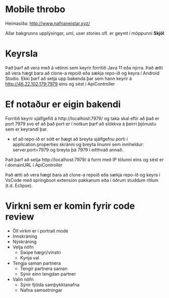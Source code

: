 # Mobile throbo

Heimasíða:
http://www.nafnaneistar.xyz/

Allar bakgrunns upplýsingar, uml, user stories ofl. er geymt í möppunni **Skjöl**

# Keyrsla
Það þarf að vera með á vélinni sem keyrir forritið Java 11 eða nýrra.
Það ætti að vera hægt bara að clone-a repoið eða sækja repo-ið og keyra í Android Studio.
Ekki þarf að setja upp bakenda þar sem hann keyrir á http://46.22.102.179:7979 eins og sést í ApiController

# Ef notaður er eigin bakendi
Forritið keyrir sjálfgefið á http://localhost:7979/ og taka skal eftir að það er port 7979 svo ef að það port er í notkun þarf að slökkva á þeirri þjónustu sem er keyrandi þar.
* ef að repo-ið er sótt er hægt að breyta sjálfgefnu porti í application.properties skránni og breyta línunni sem inniheldur: server.port=7979 og breyta þá 7979 í eitthvað annað.

Það þarf að setja http://localhost:7979/ á form með IP tölunni eins og sést er í domainURL í ApiController

Það ætti að vera hægt bara að clone-a repoið eða sækja repo-ið og keyra í VsCode með springboot extension pakkanum eða í öðrum studdum ritlum (t.d. Eclipse).

# Virkni sem er komin fyrir code review
  - Öll virkni er í portrait mode
  - Innskráning
  - Nýskráning
  - Velja nöfn
    - Swipe hægri/vinstri
    - Kynja val
  - Tengja saman partnera
    - Tengir partnera saman
    - Sýnir einn tengdan partner
  - Valin nöfn
    - Sýnir fjölda samþykktanafna
    - Nafna samsetningar


